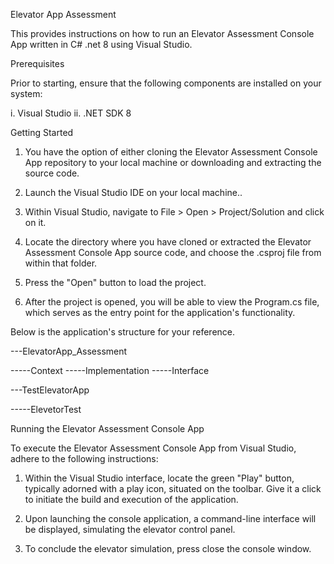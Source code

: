 Elevator App Assessment

This provides instructions on how to run an Elevator Assessment Console App written in C# .net 8 using Visual Studio.

Prerequisites

Prior to starting, ensure that the following components are installed on your system:

i.  Visual Studio
ii. .NET SDK 8

Getting Started

1. You have the option of either cloning the Elevator Assessment Console App repository to your local machine or downloading and extracting   the source code.

2. Launch the Visual Studio IDE on your local machine..
 
3. Within Visual Studio, navigate to File > Open > Project/Solution and click on it.

4. Locate the directory where you have cloned or extracted the Elevator Assessment Console App source code, and choose the .csproj file from  within that folder.

5. Press the "Open" button to load the project.

6. After the project is opened, you will be able to view the Program.cs file, which serves as the entry point for the application's  functionality.


Below is the application's structure for your reference.

---ElevatorApp_Assessment

-----Context
-----Implementation
-----Interface


---TestElevatorApp

-----ElevetorTest


Running the Elevator Assessment Console App

To execute the Elevator Assessment Console App from Visual Studio, adhere to the following instructions:


1. Within the Visual Studio interface, locate the green "Play" button, typically adorned with a play icon, situated on the toolbar. Give it a click to initiate the build and execution of the application.

2. Upon launching the console application, a command-line interface will be displayed, simulating the elevator control panel.

3. To conclude the elevator simulation, press close the console window.

